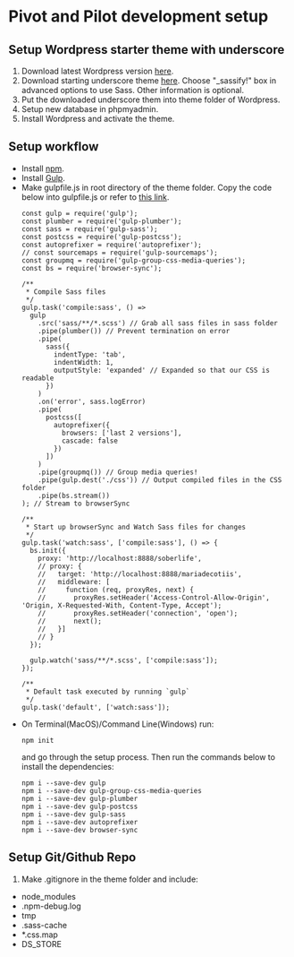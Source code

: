 # Pivot and Pilot development setup

## Setup Wordpress starter theme with underscore 
1. Download latest Wordpress version <a href="https://en-ca.wordpress.org/txt-download/" target="_blank">here</a>.
2. Download starting underscore theme <a href="https://underscores.me/" target="_blank">here</a>. Choose "_sassify!" box in advanced options to use Sass. Other information is optional.
3. Put the downloaded underscore them into theme folder of Wordpress.
4. Setup new database in phpmyadmin.
5. Install Wordpress and activate the theme.

## Setup workflow
- Install <a href="https://www.npmjs.com/get-npm" target="_blank">npm</a>.
- Install <a href="https://github.com/gulpjs/gulp/blob/v3.9.1/docs/getting-started.md" target="_blank">Gulp</a>.
- Make gulpfile.js in root directory of the theme folder. Copy the code below into gulpfile.js or refer to <a href="https://www.cssigniter.com/use-sass-gulp-wordpress-theme-plugin-development-workflow/" target="_blank">this link</a>.
  ```
  const gulp = require('gulp');
  const plumber = require('gulp-plumber');
  const sass = require('gulp-sass');
  const postcss = require('gulp-postcss');
  const autoprefixer = require('autoprefixer');
  // const sourcemaps = require('gulp-sourcemaps');
  const groupmq = require('gulp-group-css-media-queries');
  const bs = require('browser-sync');

  /**
   * Compile Sass files
   */
  gulp.task('compile:sass', () =>
    gulp
      .src('sass/**/*.scss') // Grab all sass files in sass folder
      .pipe(plumber()) // Prevent termination on error
      .pipe(
        sass({
          indentType: 'tab',
          indentWidth: 1,
          outputStyle: 'expanded' // Expanded so that our CSS is readable
        })
      )
      .on('error', sass.logError)
      .pipe(
        postcss([
          autoprefixer({
            browsers: ['last 2 versions'],
            cascade: false
          })
        ])
      )
      .pipe(groupmq()) // Group media queries!
      .pipe(gulp.dest('./css')) // Output compiled files in the CSS folder
      .pipe(bs.stream())
  ); // Stream to browserSync

  /**
   * Start up browserSync and Watch Sass files for changes
   */
  gulp.task('watch:sass', ['compile:sass'], () => {
    bs.init({
      proxy: 'http://localhost:8888/soberlife',
      // proxy: {
      //   target: 'http://localhost:8888/mariadecotiis',
      //   middleware: [
      //     function (req, proxyRes, next) {
      //       proxyRes.setHeader('Access-Control-Allow-Origin', 'Origin, X-Requested-With, Content-Type, Accept');
      //       proxyRes.setHeader('connection', 'open');
      //       next();
      //   }]
      // }
    });

    gulp.watch('sass/**/*.scss', ['compile:sass']);
  });

  /**
   * Default task executed by running `gulp`
   */
  gulp.task('default', ['watch:sass']);

  ```
- On Terminal(MacOS)/Command Line(Windows) run:
  ```
  npm init
  ```
  and go through the setup process. Then run the commands below to install the dependencies:
  ```
  npm i --save-dev gulp
  npm i --save-dev gulp-group-css-media-queries 
  npm i --save-dev gulp-plumber
  npm i --save-dev gulp-postcss
  npm i --save-dev gulp-sass
  npm i --save-dev autoprefixer
  npm i --save-dev browser-sync
  ```
  
## Setup Git/Github Repo
1. Make .gitignore in the theme folder and include:
  - node_modules
  - .npm-debug.log
  - tmp
  - .sass-cache
  - *.css.map
  - DS_STORE
